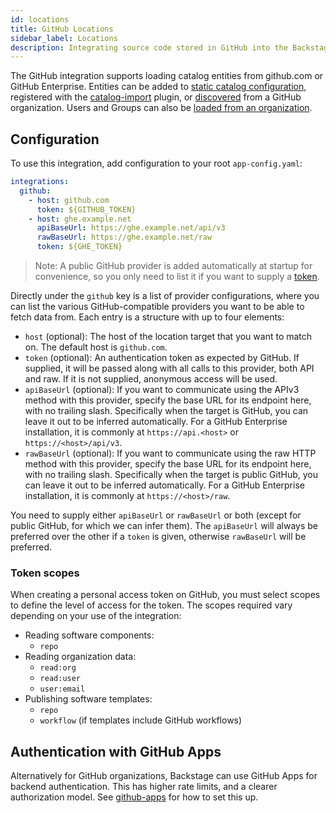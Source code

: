 ```yaml
---
id: locations
title: GitHub Locations
sidebar_label: Locations
description: Integrating source code stored in GitHub into the Backstage catalog
---
```


The GitHub integration supports loading catalog entities from github.com or
GitHub Enterprise. Entities can be added to
[static catalog configuration](../../features/software-catalog/configuration.md),
registered with the
[catalog-import](https://github.com/backstage/backstage/tree/master/plugins/catalog-import)
plugin, or [discovered](discovery.md) from a GitHub organization. Users and
Groups can also be [loaded from an organization](org.md).

## Configuration

To use this integration, add configuration to your root `app-config.yaml`:

```yaml
integrations:
  github:
    - host: github.com
      token: ${GITHUB_TOKEN}
    - host: ghe.example.net
      apiBaseUrl: https://ghe.example.net/api/v3
      rawBaseUrl: https://ghe.example.net/raw
      token: ${GHE_TOKEN}
```

> Note: A public GitHub provider is added automatically at startup for
> convenience, so you only need to list it if you want to supply a
> [token](https://docs.github.com/en/github/authenticating-to-github/creating-a-personal-access-token).

Directly under the `github` key is a list of provider configurations, where you
can list the various GitHub-compatible providers you want to be able to fetch
data from. Each entry is a structure with up to four elements:

- `host` (optional): The host of the location target that you want to match on.
  The default host is `github.com`.
- `token` (optional): An authentication token as expected by GitHub. If
  supplied, it will be passed along with all calls to this provider, both API
  and raw. If it is not supplied, anonymous access will be used.
- `apiBaseUrl` (optional): If you want to communicate using the APIv3 method
  with this provider, specify the base URL for its endpoint here, with no
  trailing slash. Specifically when the target is GitHub, you can leave it out
  to be inferred automatically. For a GitHub Enterprise installation, it is
  commonly at `https://api.<host>` or `https://<host>/api/v3`.
- `rawBaseUrl` (optional): If you want to communicate using the raw HTTP method
  with this provider, specify the base URL for its endpoint here, with no
  trailing slash. Specifically when the target is public GitHub, you can leave
  it out to be inferred automatically. For a GitHub Enterprise installation, it
  is commonly at `https://<host>/raw`.

You need to supply either `apiBaseUrl` or `rawBaseUrl` or both (except for
public GitHub, for which we can infer them). The `apiBaseUrl` will always be
preferred over the other if a `token` is given, otherwise `rawBaseUrl` will be
preferred.

### Token scopes

When creating a personal access token on GitHub, you must select scopes to
define the level of access for the token. The scopes required vary depending on
your use of the integration:

- Reading software components:
  - `repo`
- Reading organization data:
  - `read:org`
  - `read:user`
  - `user:email`
- Publishing software templates:
  - `repo`
  - `workflow` (if templates include GitHub workflows)

## Authentication with GitHub Apps

Alternatively for GitHub organizations, Backstage can use GitHub Apps for backend authentication. This
has higher rate limits, and a clearer authorization model. See [github-apps](github-apps.md) for
how to set this up.
